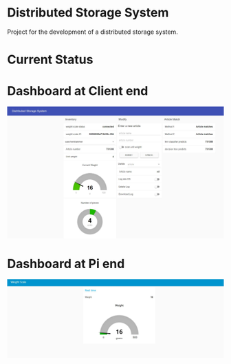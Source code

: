 # Distributed Storage System

Project for the development of a distributed storage system.

# Current Status 

# Dashboard at Client end
![GitHub Logo](./output/client_UI_05-12.JPG)


# Dashboard at Pi end
![GitHub Logo](./output/pi_UI_05-12.JPG)
